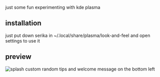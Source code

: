 just some fun experimenting with kde plasma

## installation
just put down serika in ~/.local/share/plasma/look-and-feel and open settings to use it


## preview
![splash](https://github.com/user-attachments/assets/df149b98-426b-4300-86d4-381df11a8e38)
custom random tips and welcome message on the bottom left
